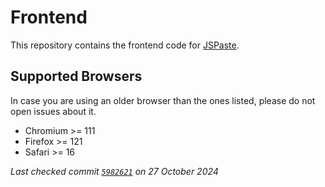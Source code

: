 # Frontend

This repository contains the frontend code for [JSPaste](https://jspaste.eu).

## Supported Browsers

In case you are using an older browser than the ones listed, please do not open issues about it.

- Chromium >= 111
- Firefox >= 121
- Safari >= 16

*Last checked commit
[`5982621`](https://github.com/JSPaste/Frontend/commit/59826216a47e08e0f150486b6cf983ba7cd8fa57) on 27 October 2024*